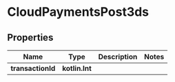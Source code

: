 
# CloudPaymentsPost3ds

## Properties
Name | Type | Description | Notes
------------ | ------------- | ------------- | -------------
**transactionId** | **kotlin.Int** |  | 



